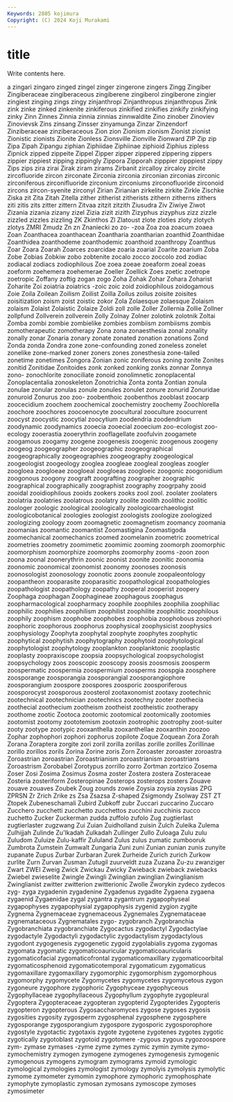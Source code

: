 ```yaml
---
Keywords: 2805 kojimura
Copyright: (C) 2024 Koji Murakami
---
```


# title

Write contents here.



a zingari zingaro zinged zingel zinger zingerone zingers Zingg
Zingiber Zingiberaceae zingiberaceous zingiberene zingiberol zingiberone zingier zingiest zinging zings
zingy zinjanthropi Zinjanthropus zinjanthropus Zink zink zinke zinked zinkenite zinkiferous
zinkified zinkifies zinkify zinkifying zinky Zinn Zinnes Zinnia zinnia zinnias
zinnwaldite Zino zinober Zinoviev Zinovievsk Zins zinsang Zinsser zinyamunga Zinzar
Zinzendorf Zinziberaceae zinziberaceous Zion zion Zionism zionism Zionist zionist Zionistic
zionists Zionite Zionless Zionsville Zionville Zionward ZIP Zip zip Zipa
Zipah Zipangu ziphian Ziphiidae Ziphiinae ziphioid Ziphius zipless Zipnick zipped
zippeite Zippel Zipper zipper zippered zippering zippers zippier zippiest zipping
zippingly Zippora Zipporah zipppier zipppiest zippy Zips zips zira zirai
Zirak ziram zirams Zirbanit zircalloy zircaloy zircite zircofluoride zircon zirconate
Zirconia zirconia zirconian zirconias zirconic zirconiferous zirconifluoride zirconium zirconiums zirconofluoride
zirconoid zircons zircon-syenite zirconyl Zirian Zirianian zirkelite zirkite Zirkle Zischke
Ziska zit Zita Zitah Zitella zither zitherist zitherists zithern zitherns
zithers ziti zitis zits zitter zittern Zitvaa zitzit zitzith Ziusudra
Ziv Ziwiye Ziwot Zizania zizania zizany zizel Zizia zizit zizith
Zizyphus zizyphus zizz zizzle zizzled zizzles zizzling ZK Zkinthos Zl
Zlatoust zlote zloties zloty zlotych zlotys ZMRI Zmudz Zn zn
Znaniecki zo zo- -zoa Zoa zoa zoacum zoaea Zoan Zoanthacea
zoanthacean Zoantharia zoantharian zoanthid Zoanthidae Zoanthidea zoanthodeme zoanthodemic zoanthoid zoanthropy
Zoanthus Zoar Zoara Zoarah Zoarces zoarcidae zoaria zoarial Zoarite zoarium
Zoba Zobe Zobias Zobkiw zobo zobtenite zocalo zocco zoccolo zod
zodiac zodiacal zodiacs zodiophilous Zoe zoea zoeae zoeaform zoeal zoeas
zoeform zoehemera zoehemerae Zoeller Zoellick Zoes zoetic zoetrope zoetropic Zoffany
zoftig zogan zogo Zoha Zohak Zohar Zohara Zoharist Zoharite Zoi
zoiatria zoiatrics -zoic zoic zoid zoidiophilous zoidogamous Zoie Zoila Zoilean
Zoilism Zoilist Zoilla Zoilus zoilus zoisite zoisites zoisitization zoism zoist
zoistic zokor Zola Zolaesque zolaesque Zolaism zolaism Zolaist Zolaistic Zolaize
Zoldi zoll zolle Zoller Zollernia Zollie Zollner zollpfund Zollverein zollverein
Zolly Zolnay Zolner zolotink zolotnik Zoltai Zomba zombi zombie zombielike
zombies zombiism zombiisms zombis zomotherapeutic zomotherapy Zona zona zonaesthesia zonal
zonality zonally zonar Zonaria zonary zonate zonated zonation zonations Zond
Zonda zonda Zondra zone zone-confounding zoned zoneless zonelet zonelike zone-marked
zoner zoners zones zonesthesia zone-tailed zonetime zonetimes Zongora Zonian zonic
zoniferous zoning zonite Zonites zonitid Zonitidae Zonitoides zonk zonked zonking
zonks zonnar Zonnya zono- zonochlorite zonociliate zonoid zonolimnetic zonoplacental Zonoplacentalia
zonoskeleton Zonotrichia Zonta zonta Zontian zonula zonulae zonular zonulas zonule
zonules zonulet zonure zonurid Zonuridae zonuroid Zonurus zoo zoo- zoobenthoic
zoobenthos zooblast zoocarp zoocecidium zoochem zoochemical zoochemistry zoochemy Zoochlorella zoochore
zoochores zoocoenocyte zoocultural zooculture zoocurrent zoocyst zoocystic zoocytial zoocytium zoodendria
zoodendrium zoodynamic zoodynamics zooecia zooecial zooecium zoo-ecologist zoo-ecology zooerastia zooerythrin
zooflagellate zoofulvin zoogamete zoogamous zoogamy zoogene zoogenesis zoogenic zoogenous zoogeny
zoogeog zoogeographer zoogeographic zoogeographical zoogeographically zoogeographies zoogeography zoogeological zoogeologist zoogeology
zooglea zoogleae zoogleal zoogleas zoogler zoogloea zoogloeae zoogloeal zoogloeas zoogloeic
zoogonic zoogonidium zoogonous zoogony zoograft zoografting zoographer zoographic zoographical zoographically
zoographist zoography zoogrpahy zooid zooidal zooidiophilous zooids zookers zooks zool
zool. zoolater zoolaters zoolatria zoolatries zoolatrous zoolatry zoolite zoolith zoolithic
zoolitic zoologer zoologic zoological zoologically zoologicoarchaeologist zoologicobotanical zoologies zoologist zoologists
zoologize zoologized zoologizing zoology zoom zoomagnetic zoomagnetism zoomancy zoomania zoomanias
zoomantic zoomantist Zoomastigina Zoomastigoda zoomechanical zoomechanics zoomed zoomelanin zoometric zoometrical
zoometries zoometry zoomimetic zoomimic zooming zoomorph zoomorphic zoomorphism zoomorphize zoomorphs
zoomorphy zooms -zoon zoon zoona zoonal zoonerythrin zoonic zoonist zoonite
zoonitic zoonomia zoonomic zoonomical zoonomist zoonomy zoonoses zoonosis zoonosologist zoonosology
zoonotic zoons zoonule zoopaleontology zoopantheon zooparasite zooparasitic zoopathological zoopathologies zoopathologist
zoopathology zoopathy zooperal zooperist zoopery Zoophaga zoophagan Zoophagineae zoophagous zoophagus
zoopharmacological zoopharmacy zoophile zoophiles zoophilia zoophiliac zoophilic zoophilies zoophilism zoophilist
zoophilite zoophilitic zoophilous zoophily zoophism zoophobe zoophobes zoophobia zoophobous zoophori
zoophoric zoophorous zoophorus zoophysical zoophysicist zoophysics zoophysiology Zoophyta zoophytal zoophyte
zoophytes zoophytic zoophytical zoophytish zoophytography zoophytoid zoophytological zoophytologist zoophytology zooplankton
zooplanktonic zooplastic zooplasty zoopraxiscope zoopsia zoopsychological zoopsychologist zoopsychology zoos zooscopic
zooscopy zoosis zoosmosis zoosperm zoospermatic zoospermia zoospermium zoosperms zoospgia zoosphere
zoosporange zoosporangia zoosporangial zoosporangiophore zoosporangium zoospore zoospores zoosporic zoosporiferous zoosporocyst
zoosporous zoosterol zootaxonomist zootaxy zootechnic zootechnical zootechnician zootechnics zootechny zooter
zoothecia zoothecial zoothecium zootheism zootheist zootheistic zootherapy zoothome zootic Zootoca
zootomic zootomical zootomically zootomies zootomist zootomy zoototemism zootoxin zootrophic zootrophy
zoot-suiter zooty zootype zootypic zooxanthella zooxanthellae zooxanthin zoozoo Zophar zophophori
zophori zophorus zopilote Zoque Zoquean Zora Zorah Zorana Zoraptera zorgite
zori zoril zorilla zorillas zorille zorilles Zorillinae zorillo zorillos zorils
Zorina Zorine zoris Zorn Zoroaster zoroaster zoroastra Zoroastrian zoroastrian Zoroastrianism
zoroastrianism zoroastrians Zoroastrism Zorobabel Zorotypus zorrillo zorro Zortman zortzico Zosema
Zoser Zosi Zosima Zosimus Zosma zoster Zostera zostera Zosteraceae Zosteria
zosteriform Zosteropinae Zosterops zosterops zosters Zouave zouave zouaves Zoubek Zoug
zounds zowie Zoysia zoysia zoysias ZPG ZPRSN Zr Zrich Zrike
zs Zsa Zsazsa Z-shaped Zsigmondy Zsolway ZST ZT Ztopek Zubeneschamali
Zubird Zubkoff zubr Zuccari zuccarino Zuccaro Zucchero zucchetti zucchetto zucchettos
zucchini zucchinis zucco zuchetto Zucker Zuckerman zudda zuffolo zufolo Zug
zugtierlast zugtierlaster zugzwang Zui Zuian Zuidholland zuisin Zulch Zuleika Zulema
Zulhijjah Zulinde Zu'lkadah Zulkadah Zullinger Zullo Zuloaga Zulu zulu Zuludom
Zuluize Zulu-kaffir Zululand Zulus zulus zumatic zumbooruk Zumbrota Zumstein Zumwalt
Zungaria Zuni zuni Zunian zunian zunis zunyite zupanate Zupus Zurbar
Zurbaran Zurek Zurheide Zurich zurich Zurkow zurlite Zurn Zurvan Zusman
Zutugil zuurveldt zuza Zuzana Zu-zu zwanziger Zwart ZWEI Zweig Zwick
Zwickau Zwicky Zwieback zwieback zwiebacks Zwiebel zwieselite Zwingle Zwingli Zwinglian
zwinglian Zwinglianism Zwinglianist zwitter zwitterion zwitterionic Zwolle Zworykin zydeco zydecos
zyg- zyga zygadenin zygadenine Zygadenus zygadite Zygaena zygaena zygaenid Zygaenidae
zygal zygantra zygantrum zygapophyseal zygapophyses zygapophysial zygapophysis zygenid zygion zygite
Zygnema Zygnemaceae zygnemaceous Zygnemales Zygnemataceae zygnemataceous Zygnematales zygo- zygobranch Zygobranchia
Zygobranchiata zygobranchiate Zygocactus zygodactyl Zygodactylae zygodactyle Zygodactyli zygodactylic zygodactylism zygodactylous
zygodont zygogenesis zygogenetic zygoid zygolabialis zygoma zygomas zygomata zygomatic zygomaticoauricular
zygomaticoauricularis zygomaticofacial zygomaticofrontal zygomaticomaxillary zygomaticoorbital zygomaticosphenoid zygomaticotemporal zygomaticum zygomaticus zygomaxillare
zygomaxillary zygomorphic zygomorphism zygomorphous zygomorphy zygomycete Zygomycetes zygomycetes zygomycetous zygon
zygoneure zygophore zygophoric Zygophyceae zygophyceous Zygophyllaceae zygophyllaceous Zygophyllum zygophyte zygopleural
Zygoptera Zygopteraceae zygopteran zygopterid Zygopterides Zygopteris zygopteron zygopterous Zygosaccharomyces zygose
zygoses zygosis zygosities zygosity zygosperm zygosphenal zygosphene zygosphere zygosporange zygosporangium
zygospore zygosporic zygosporophore zygostyle zygotactic zygotaxis zygote zygotene zygotenes zygotes
zygotic zygotically zygotoblast zygotoid zygotomere -zygous zygous zygozoospore zym- zymase
zymases -zyme zyme zymes zymic zymin zymite zymo- zymochemistry zymogen
zymogene zymogenes zymogenesis zymogenic zymogenous zymogens zymogram zymograms zymoid zymologic
zymological zymologies zymologist zymology zymolyis zymolysis zymolytic zymome zymometer zymomin
zymophore zymophoric zymophosphate zymophyte zymoplastic zymosan zymosans zymoscope zymoses zymosimeter
